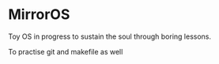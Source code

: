 # MirrorOS
Toy OS in progress to sustain the soul through boring lessons.

To practise git and makefile as well
